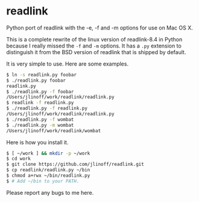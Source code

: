 # readlink
Python port of readlink with the -e, -f and -m options for use on Mac OS X.

This is a complete rewrite of the linux version of readlink-8.4 in Python because I really missed the `-f` and `-m` options. It has a `.py` extension to distinguish it from the BSD version of readlink that is shipped by default.

It is very simple to use. Here are some examples.

```bash
$ ln -s readlink.py foobar
$ ./readlink.py foobar
readlink.py
$ ./readlink.py -f foobar
/Users/jlinoff/work/readlink/readlink.py
$ readlink -f readlink.py
$ ./readlink.py -f readlink.py
/Users/jlinoff/work/readlink/readlink.py
$ ./readlink.py -f wombat
$ ./readlink.py -m wombat
/Users/jlinoff/work/readlink/wombat
```

Here is how you install it.

```bash
$ [ ~/work ] && mkdir -p ~/work
$ cd work
$ git clone https://github.com/jlinoff/readlink.git
$ cp readlink/readlink.py ~/bin
$ chmod a+rwx ~/bin/readlink.py
$ # Add ~/bin to your PATH.
```

Please report any bugs to me here.
